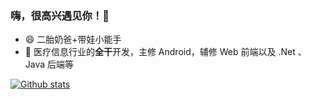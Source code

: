 ### 嗨，很高兴遇见你！🤝

- 😄 二胎奶爸+带娃小能手
- 🌱 医疗信息行业的**全干**开发，主修 Android，辅修 Web 前端以及 .Net 、Java 后端等
  
  
[![Github stats](https://github-readme-stats.vercel.app/api?username=li-yu&show_icons=true&count_private=true)](https://github.com/li-yu)
